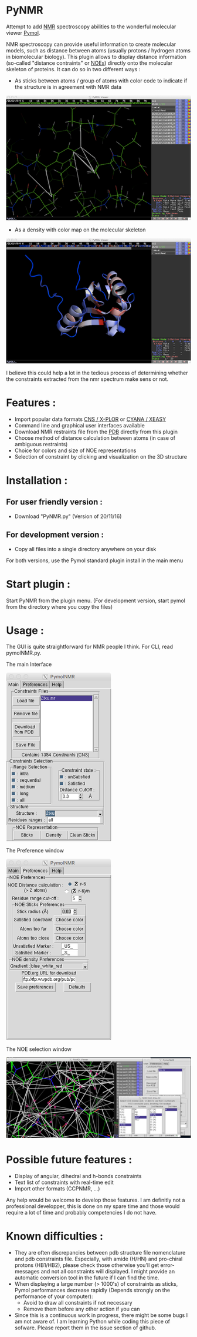 # PyNMR
Attempt to add [NMR](http://en.wikipedia.org/wiki/Nuclear_magnetic_resonance) spectroscopy abilities to the wonderful molecular viewer [Pymol](http://pymol.org).

NMR spectroscopy can provide useful information to create molecular models, such as distance between atoms (usually protons / hydrogen atoms in biomolecular biology).
This plugin allows to display distance information (so-called "distance contraints" or [NOEs](https://en.wikipedia.org/wiki/Nuclear_Overhauser_effect)) directly onto the molecular skeleton of proteins. 
It can do so in two different ways :

- As sticks between atoms / group of atoms with color code to indicate if the structure is in agreement with NMR data

![NOESticks](pictures/sticks.png)

- As a density with color map on the molecular skeleton

![NOEDensity](pictures/density.png)

I believe this could help a lot in the tedious process of determining whether the 
constraints extracted from the nmr spectrum make sens or not.

# Features :
- Import popular data formats [CNS / X-PLOR](http://cns-online.org) or [CYANA / XEASY](http://www.cyana.org)
- Command line and graphical user interfaces available
- Download NMR restraints file from the [PDB](http://www.rcsb.org/pdb/home/home.do) directly from this plugin
- Choose method of distance calculation between atoms (in case of ambiguous restraints)
- Choice for colors and size of NOE representations
- Selection of constraint by clicking and visualization on the 3D structure

# Installation :
## For user friendly version :
- Download "PyNMR.py" (Version of 20/11/16)

## For development version :
- Copy all files into a single directory anywhere on your disk

For both versions, use the Pymol standard plugin install in the main menu

# Start plugin :

Start PyNMR from the plugin menu.
(For development version, start pymol from the directory where you copy the files)

# Usage :

The GUI is quite straightforward for NMR people I think. For CLI, read pymolNMR.py.

The main Interface

![Interface](pictures/mainWindow.png)

The Preference window

![Preferences](pictures/preferences.png)

The NOE selection window

![Selection](pictures/Selection.png)

# Possible future features :

* Display of angular, dihedral and h-bonds constraints
* Text list of constraints with real-time edit
* Import other formats (CCPNMR, ...)

Any help would be welcome to develop those features. I am definitly not a professional developper, this is done on my spare time and those would require a lot of time and probably competencies I do not have.

# Known difficulties :

* They are often discrepancies between pdb structure file nomenclature and pdb constraints file. Especially, with amide (H/HN) and pro-chiral protons (HB1/HB2), please check those otherwise you'll get error-messages and not all constraints will displayed. I might provide an automatic conversion tool in the future if I can find the time.
* When displaying a large number (> 1000's) of constraints as sticks, Pymol performances decrease rapidly (Depends strongly on the performance of your computer):
    * Avoid to draw all constraints if not necessary
    * Remove them before any other action if you can
* Since this is a continuous work in progress, there might be some bugs I am not aware of. I am learning Python while coding this piece of sofware. Please report them in the issue section of github.